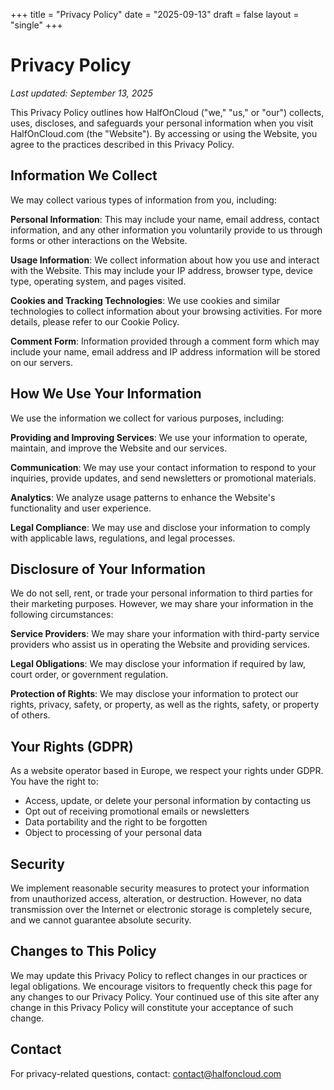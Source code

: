 +++
title = "Privacy Policy"
date = "2025-09-13"
draft = false
layout = "single"
+++

# Privacy Policy

*Last updated: September 13, 2025*

This Privacy Policy outlines how HalfOnCloud ("we," "us," or "our") collects, uses, discloses, and safeguards your personal information when you visit HalfOnCloud.com (the "Website"). By accessing or using the Website, you agree to the practices described in this Privacy Policy.

## Information We Collect

We may collect various types of information from you, including:

**Personal Information**: This may include your name, email address, contact information, and any other information you voluntarily provide to us through forms or other interactions on the Website.

**Usage Information**: We collect information about how you use and interact with the Website. This may include your IP address, browser type, device type, operating system, and pages visited.

**Cookies and Tracking Technologies**: We use cookies and similar technologies to collect information about your browsing activities. For more details, please refer to our Cookie Policy.

**Comment Form**: Information provided through a comment form which may include your name, email address and IP address information will be stored on our servers.

## How We Use Your Information

We use the information we collect for various purposes, including:

**Providing and Improving Services**: We use your information to operate, maintain, and improve the Website and our services.

**Communication**: We may use your contact information to respond to your inquiries, provide updates, and send newsletters or promotional materials.

**Analytics**: We analyze usage patterns to enhance the Website's functionality and user experience.

**Legal Compliance**: We may use and disclose your information to comply with applicable laws, regulations, and legal processes.

## Disclosure of Your Information

We do not sell, rent, or trade your personal information to third parties for their marketing purposes. However, we may share your information in the following circumstances:

**Service Providers**: We may share your information with third-party service providers who assist us in operating the Website and providing services.

**Legal Obligations**: We may disclose your information if required by law, court order, or government regulation.

**Protection of Rights**: We may disclose your information to protect our rights, privacy, safety, or property, as well as the rights, safety, or property of others.

## Your Rights (GDPR)

As a website operator based in Europe, we respect your rights under GDPR. You have the right to:

- Access, update, or delete your personal information by contacting us
- Opt out of receiving promotional emails or newsletters
- Data portability and the right to be forgotten
- Object to processing of your personal data

## Security

We implement reasonable security measures to protect your information from unauthorized access, alteration, or destruction. However, no data transmission over the Internet or electronic storage is completely secure, and we cannot guarantee absolute security.

## Changes to This Policy

We may update this Privacy Policy to reflect changes in our practices or legal obligations. We encourage visitors to frequently check this page for any changes to our Privacy Policy. Your continued use of this site after any change in this Privacy Policy will constitute your acceptance of such change.

## Contact

For privacy-related questions, contact: contact@halfoncloud.com